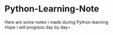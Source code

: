 # Python-Learning-Note
Here are some notes i made during Python learning<br>
Hope i will progress day by day~<br>
